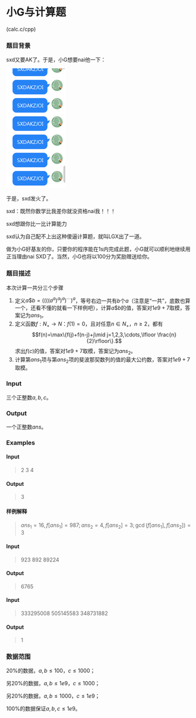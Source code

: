 # 小G与计算题

(calc.c/cpp)

### 题目背景

sxd又要AK了。于是，小G想要nai他一下：

![](https://github.com/pfypfypfy/images-in-blogs/blob/master/20180422001.png?raw=true)

于是，sxd发火了。

sxd：既然你数学比我差你就没资格nai我！！！

sxd想跟你比一比计算能力

sxd认为自己配不上出这种傻逼计算题，就叫LGX出了一道。

做为小G好基友的你，只要你的程序能在1s内完成此题，小G就可以顺利地继续用正当理由nai SXD了。当然，小G也将以100分为奖励赠送给你。

### 题目描述

本次计算一共分三个步骤

1. 定义$a\$b=((((a^a)^a)^a)^{\cdots})^a$，等号右边一共有$b$个$a$（注意是“一共”，底数也算一个，还看不懂的就看一下样例吧），计算$a\$b$的值，答案对$1e9+7$取模，答案记为$ans_1$。
2. 定义函数$f:N_+\to N$：$f(1)=0$，且对任意$n\in N_+$，$n\ge 2$，都有$$f(n)=\max\{f(j)+f(n-j)+j\mid j=1,2,3,\cdots,\lfloor \frac{n}{2}\rfloor\}.$$求出$f(c)$的值，答案对$1e9+7$取模，答案记为$ans_2$。
3. 计算第$ans_1$项与第$ans_2$项的斐波那契数列的值的最大公约数，答案对$1e9+7$取模。

### Input

三个正整数$a,b,c$。

### Output

一个正整数$ans$。

### Examples

#### Input

> 2 3 4

#### Output

> 3

#### 样例解释

> $ans_1=16,f[ans_1]=987;ans_2=4,f[ans_2]=3;\gcd(f[ans_1],f[ans_2])=3$

#### Input

> 923 892 89224

#### Output

> 6765

#### Input

> 333295008 505145583 348731882

#### Output

> 1

### 数据范围

$20\%$的数据，$a,b\le 100$，$c\le 1000$；

另$20\%$的数据，$a,b\le 1e9$，$c\le 1000$；

另$20\%$的数据，$a,b\le 1000$，$c\le 1e9$；

$100\%$的数据保证$a,b,c\le 1e9$。
